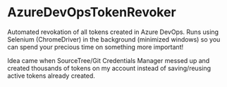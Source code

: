 # AzureDevOpsTokenRevoker
Automated revokation of all tokens created in Azure DevOps. Runs using Selenium (ChromeDriver) in the background (minimized windows) so you can spend your precious time on something more important!

Idea came when SourceTree/Git Credentials Manager messed up and created thousands of tokens on my account instead of saving/reusing active tokens already created.
